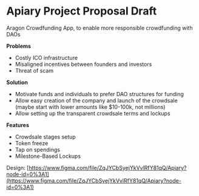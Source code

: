 # Apiary Project Proposal Draft

Aragon Crowdfunding App, to enable more responsible crowdfunding with DAOs

**Problems**

* Costly ICO infrastructure
* Misaligned incentives between founders and investors
* Threat of scam

**Solution**

* Motivate funds and individuals to prefer DAO structures for funding
* Allow easy creation of the company and launch of the crowdsale \(maybe start with lower amounts like $10-100k, not millions\)
* Allow setting up the transparent crowdsale terms and lockups

**Features**

* Crowdsale stages setup
* Token freeze
* Tap on spendings
* Milestone-Based Lockups

Design: [https://www.figma.com/file/ZqJYCbSyejYkVvlRfY81qQ/Apiary?node-id=0%3A1](https://www.figma.com/file/ZqJYCbSyejYkVvlRfY81qQ/Apiary?node-id=0%3A1)



